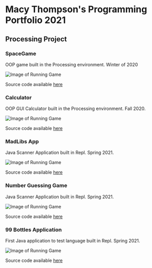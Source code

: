 # Macy Thompson's Programming Portfolio 2021

## Processing Project

### SpaceGame
OOP game built in the Processing environment. Winter of 2020

![Image of Running Game](https://github.com/macythompson/programmingportfolio/blob/gh-pages/images/SpaceGame.png?raw=true)

Source code available [here](https://github.com/macythompson/programmingportfolio/tree/gh-pages/src/SpaceGame2021)



### Calculator
OOP GUI Calculator built in the Processing environment. Fall 2020.

![Image of Running Game](https://github.com/macythompson/programmingportfolio/blob/gh-pages/images/Screen%20Shot%202021-04-20%20at%208.00.02%20AM.png?raw=true)

Source code available [here](https://github.com/macythompson/programmingportfolio/tree/gh-pages/src/Calculator)



### MadLibs App
Java Scanner Application built in Repl. Spring 2021.

![Image of Running Game](https://github.com/macythompson/programmingportfolio/blob/gh-pages/images/MadlibsApp.png?raw=true)

Source code available [here](https://github.com/macythompson/programmingportfolio/tree/gh-pages/src/MadlibApp/MadlibApp)



### Number Guessing Game
Java Scanner Application built in Repl. Spring 2021.

![Image of Running Game](https://github.com/macythompson/programmingportfolio/blob/gh-pages/images/NumberGuessingGame.png?raw=true)

Source code available [here](https://github.com/macythompson/programmingportfolio/tree/gh-pages/src/NumberGuessingGame)



### 99 Bottles Application
First Java application to test language built in Repl. Spring 2021.

![Image of Running Game](https://github.com/macythompson/programmingportfolio/blob/gh-pages/images/99BottlesOfBeer.png?raw=true)

Source code available [here](https://github.com/macythompson/programmingportfolio/tree/gh-pages/src/99BottlesOfBeer)

